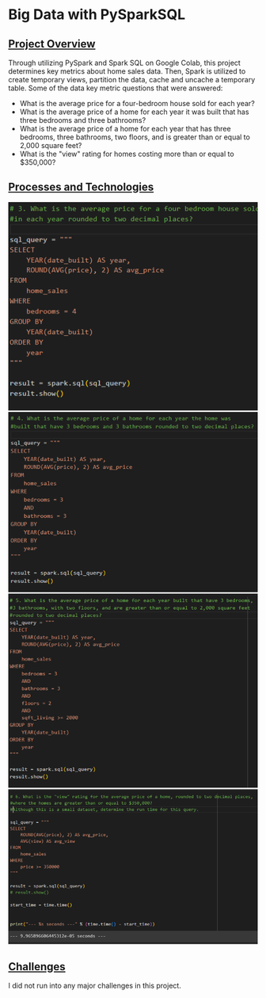 # Big Data with PySparkSQL

<ins>Project Overview</ins>
-----


Through utilizing PySpark and Spark SQL on Google Colab, this project determines key metrics about home sales data. Then, Spark is utilized to create temporary views, partition the data, cache and uncache a temporary table. Some of the data key metric questions that were answered:

* What is the average price for a four-bedroom house sold for each year?
* What is the average price of a home for each year it was built that has three bedrooms and three bathrooms?
* What is the average price of a home for each year that has three bedrooms, three bathrooms, two floors, and is greater than or equal to 2,000 square feet?
* What is the "view" rating for homes costing more than or equal to $350,000?

<ins>Processes and Technologies</ins>
-----


![question](Images/question_1.png)
![question](Images/question_2.png)
![question](Images/question_3.png)
![question](Images/question_4.png)


<ins>Challenges</ins>
-----


I did not run into any major challenges in this project.
